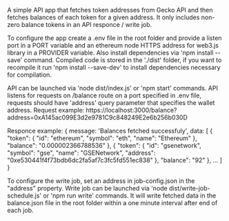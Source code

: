 A simple API app that fetches token addresses from Gecko API and then fetches balances of each token for a given address. It only includes non-zero balance tokens in an API responce / write job.

To configure the app create a .env file in the root folder and provide a listen port in a PORT variable and an ethereum node HTTPS address for web3.js library in a PROVIDER variable. Also install dependencies via 'npm install --save' command. Compiled code is stored in the './dist' folder, if you want to recompile it run 'npm install --save-dev' to install dependencies necessary for compilation.

API can be launched via 'node dist/index.js' or 'npm start' commands.
API listens for requests on /balance route on a port specified in .env file, requests should have 'address' query parameter that specifies the wallet address.
Request example:
https://localhost:3000/balance?address=0xA145ac099E3d2e9781C9c848249E2e6b256b030D

Responce example:
{
    message: 'Balances fetched successfuly',
    data: [
        {
            "token": {
                "id": "ethereum",
                "symbol": "eth",
                "name": "Ethereum"
            },
            "balance": "0.000002366788536"
        },
        {
            "token": {
                "id": "gsenetwork",
                "symbol": "gse",
                "name": "GSENetwork",
                "address": "0xe530441f4f73bdb6dc2fa5af7c3fc5fd551ec838"
            },
            "balance": "92"
        },
        ...
    ]
}

To configure the write job, set an address in job-config.json in the "address" property.
Write job can be launched via 'node dist/write-job-schedule.js' or 'npm run write' commands. It will write fetched data in the balance.json file in the root folder within a one minute interval after end of each job.
